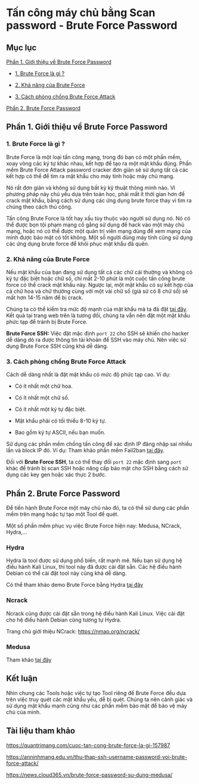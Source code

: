 # Tấn công máy chủ bằng Scan password - Brute Force Password

## Mục lục

[Phần 1. Giới thiệu về Brute Force Password](https://github.com/quanganh1996111/Linux-Tutorial/blob/master/Linux-Onjob%20Trainning/Security%20and%20Firewall/Brute%20Force/Brute%20Force%20Attack.md#ph%E1%BA%A7n-1-gi%E1%BB%9Bi-thi%E1%BB%87u-v%E1%BB%81-brute-force-password)

- [1. Brute Force là gì ?](https://github.com/quanganh1996111/Linux-Tutorial/blob/master/Linux-Onjob%20Trainning/Security%20and%20Firewall/Brute%20Force/Brute%20Force%20Attack.md#1-brute-force-l%C3%A0-g%C3%AC-)

- [2. Khả năng của Brute Force](https://github.com/quanganh1996111/Linux-Tutorial/blob/master/Linux-Onjob%20Trainning/Security%20and%20Firewall/Brute%20Force/Brute%20Force%20Attack.md#2-kh%E1%BA%A3-n%C4%83ng-c%E1%BB%A7a-brute-force)

- [3. Cách phòng chống Brute Force Attack](https://github.com/quanganh1996111/Linux-Tutorial/blob/master/Linux-Onjob%20Trainning/Security%20and%20Firewall/Brute%20Force/Brute%20Force%20Attack.md#3-c%C3%A1ch-ph%C3%B2ng-ch%E1%BB%91ng-brute-force-attack)

[Phần 2. Brute Force Password](https://github.com/quanganh1996111/Linux-Tutorial/blob/master/Linux-Onjob%20Trainning/Security%20and%20Firewall/Brute%20Force/Brute%20Force%20Attack.md#ph%E1%BA%A7n-2-brute-force-password)

## Phần 1. Giới thiệu về Brute Force Password

### 1. Brute Force là gì ?

Brute Force là một loại tấn công mạng, trong đó bạn có một phần mềm, xoay vòng các ký tự khác nhau, kết hợp để tạo ra một mật khẩu đúng. Phần mềm Brute Force Attack password cracker đơn giản sẽ sử dụng tất cả các kết hợp có thể để tìm ra mật khẩu cho máy tính hoặc máy chủ mạng.

Nó rất đơn giản và không sử dụng bất kỳ kỹ thuật thông minh nào. Vì phương pháp này chủ yếu dựa trên toán học, phải mất ít thời gian hơn để crack mật khẩu, bằng cách sử dụng các ứng dụng brute force thay vì tìm ra chúng theo cách thủ công.

Tấn công Brute Force là tốt hay xấu tùy thuộc vào người sử dụng nó. Nó có thể được bọn tội phạm mạng cố gắng sử dụng để hack vào một máy chủ mạng, hoặc nó có thể được một quản trị viên mạng dùng để xem mạng của mình được bảo mật có tốt không. Một số người dùng máy tính cũng sử dụng các ứng dụng brute force để khôi phục mật khẩu đã quên.

### 2. Khả năng của Brute Force

Nếu mật khẩu của bạn đang sử dụng tất cả các chữ cái thường và không có ký tự đặc biệt hoặc chữ số, chỉ mất 2-10 phút là một cuộc tấn công brute force có thể crack mật khẩu này. Ngược lại, một mật khẩu có sự kết hợp của cả chữ hoa và chữ thường cùng với một vài chữ số (giả sử có 8 chữ số) sẽ mất hơn 14-15 năm để bị crack.

Chúng ta có thể kiểm tra mức độ mạnh của mật khẩu mà ta đã đặt [tại đây](https://www.grc.com/haystack.htm). Kết quả tại trang web trên là tương đối, chúng ta vẫn nên đặt một mật khẩu phức tạp để tránh bị Brute Force.

**Brute Force SSH:** Việc đặt mặc định `port 22` cho SSH sẽ khiến cho hacker dễ dàng dò ra được thông tin tài khoản để SSH vào máy chủ. Nên việc sử dụng Brute Force SSH cũng khá dễ dàng.

### 3. Cách phòng chống Brute Force Attack

Cách dễ dàng nhất là đặt mật khẩu có mức độ phức tạp cao. Ví dụ:

- Có ít nhất một chữ hoa.

- Có ít nhất một chữ số.

- Có ít nhất một ký tự đặc biệt.

- Mật khẩu phải có tối thiểu 8-10 ký tự.

- Bao gồm ký tự ASCII, nếu bạn muốn.

Sử dụng các phần mềm chống tấn công để xác định IP đăng nhập sai nhiều lần và block IP đó. Ví dụ: Tham khảo phần mềm Fail2ban [tại đây](https://github.com/quanganh1996111/Linux-Tutorial/blob/master/Linux-Onjob%20Trainning/Security%20and%20Firewall/Fail2ban_with_CentOS7.md).

Đối với **Brute Force SSH**, ta có thể thay đổi `port 22` mặc định sang `port` khác để tránh bị scan SSH hoặc nâng cấp bảo mật cho SSH bằng cách sử dụng các key gen hoặc xác thực 2 bước.

## Phần 2. Brute Force Password

Để tiến hành Brute Force một máy chủ nào đó, ta có thể sử dung các phần mềm trên mạng hoặc tự tạo một Tool để quét.

Một số phần mềm phục vụ việc Brute Force hiện nay: Medusa, NCrack, Hydra,...

### Hydra

Hydra là tool được sử dụng phổ biến, rất mạnh mẽ. Nếu bạn sử dụng hệ điều hành Kali Linux, thì tool này đã được cài đặt sẵn. Các hệ điều hành Debian có thể cài đặt tool này cũng khá dễ dàng.

Có thể tham khảo demo Brute Force bằng Hydra [tại đây](https://tuanhdmsp.wordpress.com/2017/11/28/huong-dan-tan-cong-password-windows-su-dung-hydra-kali-linux/#:~:text=C%C3%B4ng%20c%E1%BB%A5%20Hydra%20s%E1%BB%AD%20d%E1%BB%A5ng,%C4%91%E1%BB%83%20t%C3%ACm%20ra%20m%E1%BA%ADt%20kh%E1%BA%A9u.)

### Ncrack

Ncrack cũng được cài đặt sẵn trong hệ điều hành Kali Linux. Việc cài đặt cho hệ điều hành Debian cũng tương tự Hydra.

Trang chủ giới thiệu NCrack: https://nmap.org/ncrack/

### Medusa

Tham khảo [tại đây](https://news.cloud365.vn/brute-force-password-su-dung-medusa/)


## Kết luận

Nhìn chung các Tools hoặc việc tự tạo Tool riêng để Brute Force đều dựa trên việc truy quét các mật khẩu yếu, dễ bị quét. Chúng ta nên cảnh giác và sử dụng mật khẩu mạnh cũng như các phần mềm bảo mật để bảo vệ máy chủ của mình.

## Tài liệu tham khảo

https://quantrimang.com/cuoc-tan-cong-brute-force-la-gi-157987

https://anninhmang.edu.vn/thu-thap-ssh-username-password-voi-brute-force-attack/

https://news.cloud365.vn/brute-force-password-su-dung-medusa/